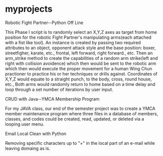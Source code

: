 # myprojects
Robotic Fight Partner--Python Off Line

This Phase I script is to randomly select an X,Y,Z axes as target from home position for the robotic Fight Partner's manipulating arms(each attached with a fist like tool).
An instance is created by passing two required attributes to an object, opponent attack style and the base position:  boxer, streetfigher, karate, etc., frontal, left forward, right forward., etc.  Then an arm_strike method to create the capabilities of a random arm strike(left and right with collision avoidence) which then would be sent to the robotic arm which then would execute the proper movement for a human Wing Chun practioner to practice his or her techniques or drills against.  Coordinates of X,Y,Z would equate to a straight punch, to the body, cross, round house, etc., Both arms would randomly return to home based on a time delay and loop through a set number of iterations by user input.


CRUD with Java--YMCA Membership Program 

For my JAVA class, our end of the semester project was to create a YMCA member maintenance program where three files in a database of members, classes, and codes could be created, read, updated, or deleted via a looping user menu.


Email Local Clean with Python

Removing specific characters up to "+" in the local part of an e-mail while leaving domaing as is.
